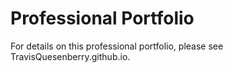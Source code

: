 # Professional Portfolio

For details on this professional portfolio, please see TravisQuesenberry.github.io.

